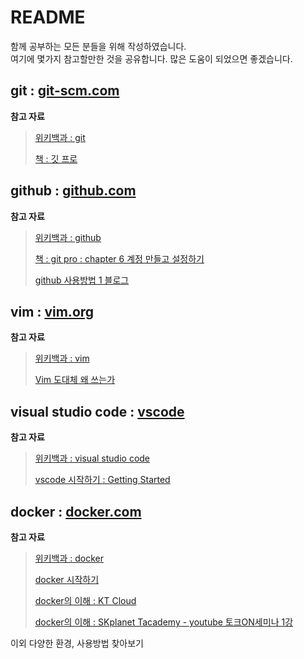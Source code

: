 # README

함께 공부하는 모든 분들을 위해 작성하였습니다.\
여기에 몇가지 참고할만한 것을 공유합니다. 많은 도움이 되었으면 좋겠습니다.

## git : [git-scm.com](https://git-scm.com/)
**참고 자료**
> [위키백과 : git](https://ko.wikipedia.org/wiki/%EA%B9%83_(%EC%86%8C%ED%94%84%ED%8A%B8%EC%9B%A8%EC%96%B4))
> 
> [책 : 깃 프로](https://git-scm.com/book/ko/v2)

## github : [github.com](https://github.com/)
**참고 자료**
> [위키백과 : github](https://ko.wikipedia.org/wiki/%EA%B9%83%ED%97%88%EB%B8%8C)
> 
> [책 : git pro : chapter 6 계정 만들고 설정하기](https://git-scm.com/book/ko/v2/GitHub-%EA%B3%84%EC%A0%95-%EB%A7%8C%EB%93%A4%EA%B3%A0-%EC%84%A4%EC%A0%95%ED%95%98%EA%B8%B0)
> 
> [github 사용방법 1 블로그](https://victorydntmd.tistory.com/53)

## vim : [vim.org](https://www.vim.org/)
**참고 자료**
> [위키백과 : vim](https://ko.wikipedia.org/wiki/Vim)
> 
> [Vim 도대체 왜 쓰는가](https://bengi.kr/1349)

## visual studio code : [vscode](https://code.visualstudio.com/)
**참고 자료**
> [위키백과 : visual studio code](https://ko.wikipedia.org/wiki/%EB%B9%84%EC%A3%BC%EC%96%BC_%EC%8A%A4%ED%8A%9C%EB%94%94%EC%98%A4_%EC%BD%94%EB%93%9C)
> 
> [vscode 시작하기 : Getting Started](https://code.visualstudio.com/docs)

## docker : [docker.com](https://www.docker.com/)
**참고 자료**
> [위키백과 : docker](https://ko.wikipedia.org/wiki/%EB%8F%84%EC%BB%A4_(%EC%86%8C%ED%94%84%ED%8A%B8%EC%9B%A8%EC%96%B4))
> 
> [docker 시작하기](https://www.docker.com/get-started)
> 
> [docker의 이해 : KT Cloud](https://cloud.kt.com/portal/user-guide/education-eduadvanced-edu_adv_2)
> 
> [docker의 이해 : SKplanet Tacademy - youtube 토크ON세미나 1강](https://www.youtube.com/watch?v=o4_KESBNFhI)


이외 다양한 환경, 사용방법 찾아보기
